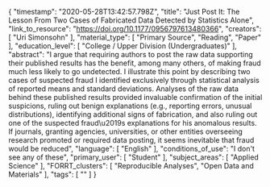 {
    "timestamp": "2020-05-28T13:42:57.798Z",
    "title": "Just Post It: The Lesson From Two Cases of Fabricated Data Detected by Statistics Alone",
    "link_to_resource": "https://doi.org/10.1177/0956797613480366",
    "creators": [
        "Uri Simonsohn"
    ],
    "material_type": [
        "Primary Source",
        "Reading",
        "Paper"
    ],
    "education_level": [
        "College / Upper Division (Undergraduates)"
    ],
    "abstract": "I argue that requiring authors to post the raw data supporting their published results has the benefit, among many others, of making fraud much less likely to go undetected. I illustrate this point by describing two cases of suspected fraud I identified exclusively through statistical analysis of reported means and standard deviations. Analyses of the raw data behind these published results provided invaluable confirmation of the initial suspicions, ruling out benign explanations (e.g., reporting errors, unusual distributions), identifying additional signs of fabrication, and also ruling out one of the suspected fraud\u2019s explanations for his anomalous results. If journals, granting agencies, universities, or other entities overseeing research promoted or required data posting, it seems inevitable that fraud would be reduced",
    "language": [
        "English"
    ],
    "conditions_of_use": "I don't see any of these",
    "primary_user": [
        "Student"
    ],
    "subject_areas": [
        "Applied Science"
    ],
    "FORRT_clusters": [
        "Reproducible Analyses",
        "Open Data and Materials"
    ],
    "tags": [
        ""
    ]
}